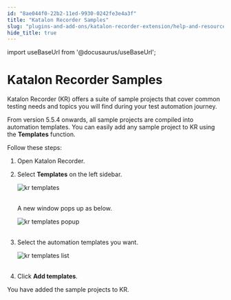 ```yaml
---
id: "8ae044f0-22b2-11ed-9930-0242fe3e4a3f"
title: "Katalon Recorder Samples"
slug: "plugins-and-add-ons/katalon-recorder-extension/help-and-resources/katalon-recorder-samples"
hide_title: true
---
```

import useBaseUrl from '@docusaurus/useBaseUrl';


# <a id="id" class="anchor_top_offset"/><a id="ariaid-title1" class="anchor_top_offset"/><span xmlns="http://www.w3.org/1999/xhtml" className="ph">Katalon Recorder</span>  Samples

<p xmlns="http://www.w3.org/1999/xhtml" className="p">Katalon Recorder (KR) offers a suite of sample projects that cover common testing needs and topics you will find during your test automation journey.</p> 
<p xmlns="http://www.w3.org/1999/xhtml" className="p">From version 5.5.4 onwards, all sample projects are compiled into automation templates. You can easily add any sample project to KR using the <strong className="ph b">Templates</strong> function.</p> 
<p xmlns="http://www.w3.org/1999/xhtml" className="p">Follow these steps:</p> 
<ol xmlns="http://www.w3.org/1999/xhtml" className="ol"><li className="li">Open Katalon Recorder.</li><li className="li">     <p className="p">Select <strong className="ph b">Templates</strong> on the left sidebar.</p>     <p className="p"> <img className="image" src={useBaseUrl("https://github.com/katalon-studio/docs-images/raw/master/katalon-recorder/docs/samples/kr-templates.png")} alt="kr templates" /><br /><br />     </p>     <p className="p">A new window pops up as below.</p>     <p className="p"> <img className="image" src={useBaseUrl("https://github.com/katalon-studio/docs-images/raw/master/katalon-recorder/docs/samples/kr-templace-popup.png")} alt="kr templates popup" /><br /><br />     </p>   </li><li className="li">     <p className="p">Select the automation templates you want.</p>     <p className="p"> <img className="image" src={useBaseUrl("https://github.com/katalon-studio/docs-images/raw/master/katalon-recorder/docs/samples/kr-add-templates.png")} alt="kr templates list" /><br /><br />     </p>   </li><li className="li">     <p className="p">Click <strong className="ph b">Add templates</strong>.</p>   </li></ol> 
<p xmlns="http://www.w3.org/1999/xhtml" className="p">You have added the sample projects to KR.</p> 
